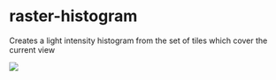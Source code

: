# raster-histogram

Creates a light intensity histogram from the set of tiles which cover the current view

![](https://raw.githubusercontent.com/drewbo/raster-histogram/master/raster-histogram.gif)
